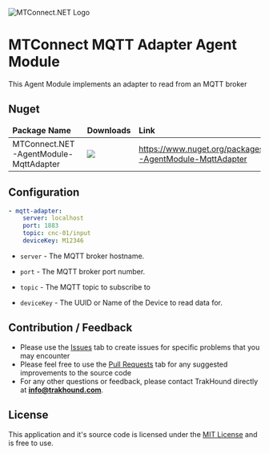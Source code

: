 ![MTConnect.NET Logo](https://raw.githubusercontent.com/TrakHound/MTConnect.NET/master/img/mtconnect-net-03-md.png) 

# MTConnect MQTT Adapter Agent Module
This Agent Module implements an adapter to read from an MQTT broker

## Nuget
<table>
    <thead>
        <tr>
            <td style="font-weight: bold;">Package Name</td>
            <td style="font-weight: bold;">Downloads</td>
            <td style="font-weight: bold;">Link</td>
        </tr>
    </thead>
    <tbody>
        <tr>
            <td>MTConnect.NET-AgentModule-MqttAdapter</td>
            <td><img src="https://img.shields.io/nuget/dt/MTConnect.NET-AgentModule-MqttAdapter?style=for-the-badge&logo=nuget&label=%20&color=%23333"/></td>
            <td><a href="https://www.nuget.org/packages/MTConnect.NET-AgentModule-MqttAdapter">https://www.nuget.org/packages/MTConnect.NET-AgentModule-MqttAdapter</a></td>
        </tr>
    </tbody>
</table>

## Configuration
```yaml
- mqtt-adapter:
    server: localhost
    port: 1883
    topic: cnc-01/input
    deviceKey: M12346
```

* `server` - The MQTT broker hostname.

* `port` - The MQTT broker port number.

* `topic` - The MQTT topic to subscribe to

* `deviceKey` - The UUID or Name of the Device to read data for.


## Contribution / Feedback
- Please use the [Issues](https://github.com/TrakHound/MTConnect.NET/issues) tab to create issues for specific problems that you may encounter 
- Please feel free to use the [Pull Requests](https://github.com/TrakHound/MTConnect.NET/pulls) tab for any suggested improvements to the source code
- For any other questions or feedback, please contact TrakHound directly at **info@trakhound.com**.

## License
This application and it's source code is licensed under the [MIT License](https://choosealicense.com/licenses/mit/) and is free to use.

